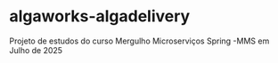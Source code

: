 # algaworks-algadelivery
Projeto de estudos do curso Mergulho Microserviços Spring -MMS em Julho de 2025
